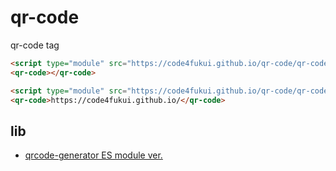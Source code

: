 # qr-code

qr-code tag

```html
<script type="module" src="https://code4fukui.github.io/qr-code/qr-code.js"></script>
<qr-code></qr-code>
```

```html
<script type="module" src="https://code4fukui.github.io/qr-code/qr-code.js"></script>
<qr-code>https://code4fukui.github.io/</qr-code>
```

## lib

- [qrcode-generator ES module ver.](https://github.com/taisukef/qrcode-generator/)
